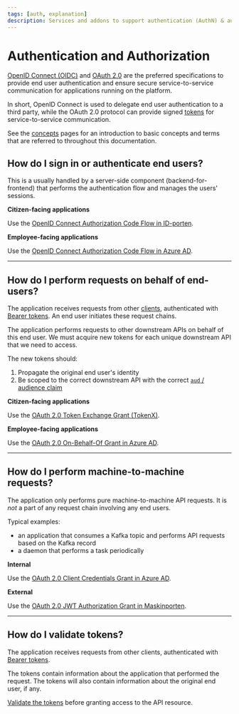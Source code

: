 ```yaml
---
tags: [auth, explanation]
description: Services and addons to support authentication (AuthN) & authorization (AuthZ)
---
```


# Authentication and Authorization

[OpenID Connect (OIDC)](../../auth/explanations/README.md#openid-connect) and [OAuth 2.0](../../auth/explanations/README.md#oauth-20) are the preferred specifications to provide end user authentication and ensure secure service-to-service communication for applications running on the platform.

In short, OpenID Connect is used to delegate end user authentication to a third party, while the OAuth 2.0 protocol can provide signed [tokens](../../auth/explanations/README.md#tokens) for service-to-service communication.

See the [concepts](../../auth/explanations/README.md) pages for an introduction to basic concepts and terms that are referred to throughout this documentation.

## How do I sign in or authenticate end users?

This is a usually handled by a server-side component (backend-for-frontend) that performs the authentication flow and manages the users' sessions.

**Citizen-facing applications**

Use the [OpenID Connect Authorization Code Flow in ID-porten](../../auth/idporten/README.md).

**Employee-facing applications**

Use the [OpenID Connect Authorization Code Flow in Azure AD](azure-ad/usage.md#openid-connect-authorization-code-flow).

---

## How do I perform requests on behalf of end-users?

The application receives requests from other [clients](../../auth/explanations/README.md#client), authenticated with [Bearer tokens](../../auth/explanations/README.md#bearer-token).
An end user initiates these request chains.

The application performs requests to other downstream APIs on behalf of this end user.
We must acquire new tokens for each unique downstream API that we need to access.

The new tokens should:

1. Propagate the original end user's identity
2. Be scoped to the correct downstream API with the correct [`aud` / audience claim](../../auth/explanations/README.md#claims-validation)

**Citizen-facing applications**

Use the [OAuth 2.0 Token Exchange Grant (TokenX)](../../auth/tokenx/README.md).
 
**Employee-facing applications**

Use the [OAuth 2.0 On-Behalf-Of Grant in Azure AD](azure-ad/usage.md#oauth-20-on-behalf-of-grant).

---

## How do I perform machine-to-machine requests?

The application only performs pure machine-to-machine API requests. 
It is _not_ a part of any request chain involving any end users.

Typical examples:

- an application that consumes a Kafka topic and performs API requests based on the Kafka record
- a daemon that performs a task periodically

**Internal**

Use the [OAuth 2.0 Client Credentials Grant in Azure AD](azure-ad/usage.md#oauth-20-client-credentials-grant).

**External**

Use the [OAuth 2.0 JWT Authorization Grant in Maskinporten](../../auth/maskinporten/README.md).

---

## How do I validate tokens?

The application receives requests from other clients, authenticated with [Bearer tokens](../../auth/explanations/README.md#bearer-token).

The tokens contain information about the application that performed the request. The tokens will also contain 
information about the original end user, if any.

[Validate the tokens](../../auth/explanations/README.md#token-validation) before granting access to the API resource.
